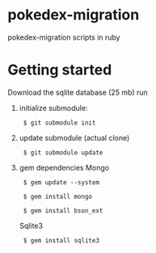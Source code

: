 pokedex-migration
=================

pokedex-migration scripts in ruby

# Getting started

Download the sqlite database (25 mb) run

1. initialize submodule:

        $ git submodule init

2. update submodule (actual clone)

        $ git submodule update

3. gem dependencies
	Mongo

        $ gem update --system

        $ gem install mongo

        $ gem install bson_ext

	Sqlite3
    
        $ gem install sqlite3
	
